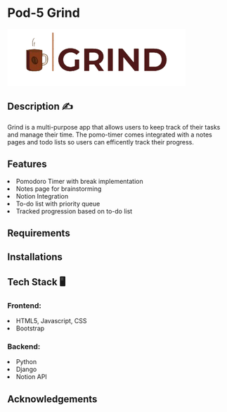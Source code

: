 # Pod-5 Grind
<img src="/static/images/grindlogo">


<h2>Description ✍️</h2>
<p>Grind is a multi-purpose app that allows users to keep track of their tasks and manage their time. The pomo-timer comes integrated with a notes pages and todo lists so users can efficently track their progress.</p>

<h2>Features</h2>
<li>Pomodoro Timer with break implementation</li>
<li>Notes page for brainstorming</li>
<li>Notion Integration</li>
<li>To-do list with priority queue</li>
<li>Tracked progression based on to-do list</li>

<h2>Requirements</h2>

<h2>Installations</h2>

<h2>Tech Stack 🖥</h2>
<h3>Frontend:</h3>
<li>HTML5, Javascript, CSS</li>
<li>Bootstrap</li>

<h3>Backend:</h3>
<li>Python</li>
<li>Django</li>
<li>Notion API</li>

<h2>Acknowledgements</h2>
